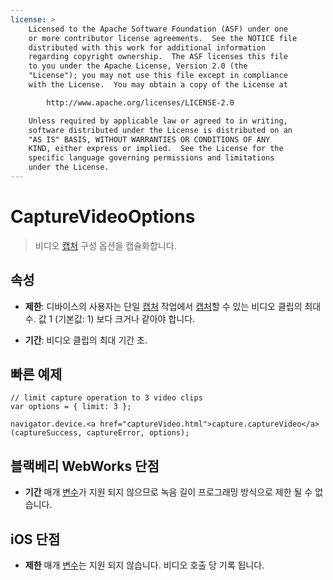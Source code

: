 ```yaml
---
license: >
    Licensed to the Apache Software Foundation (ASF) under one
    or more contributor license agreements.  See the NOTICE file
    distributed with this work for additional information
    regarding copyright ownership.  The ASF licenses this file
    to you under the Apache License, Version 2.0 (the
    "License"); you may not use this file except in compliance
    with the License.  You may obtain a copy of the License at

        http://www.apache.org/licenses/LICENSE-2.0

    Unless required by applicable law or agreed to in writing,
    software distributed under the License is distributed on an
    "AS IS" BASIS, WITHOUT WARRANTIES OR CONDITIONS OF ANY
    KIND, either express or implied.  See the License for the
    specific language governing permissions and limitations
    under the License.
---
```


# CaptureVideoOptions

> 비디오 <a href="capture.html">캡처</a> 구성 옵션을 캡슐화합니다.

## 속성

*   **제한**: 디바이스의 사용자는 단일 <a href="capture.html">캡처</a> 작업에서 <a href="capture.html">캡처</a>할 수 있는 비디오 클립의 최대 수. 값 1 (기본값: 1) 보다 크거나 같아야 합니다.

*   **기간**: 비디오 클립의 최대 기간 초.

## 빠른 예제

    // limit capture operation to 3 video clips
    var options = { limit: 3 };
    
    navigator.device.<a href="captureVideo.html">capture.captureVideo</a>(captureSuccess, captureError, options);
    

## 블랙베리 WebWorks 단점

*   **기간** 매개 <a href="../../../plugin_ref/spec.html">변수</a>가 지원 되지 않으므로 녹음 길이 프로그래밍 방식으로 제한 될 수 없습니다.

## iOS 단점

*   **제한** 매개 <a href="../../../plugin_ref/spec.html">변수</a>는 지원 되지 않습니다. 비디오 호출 당 기록 됩니다.